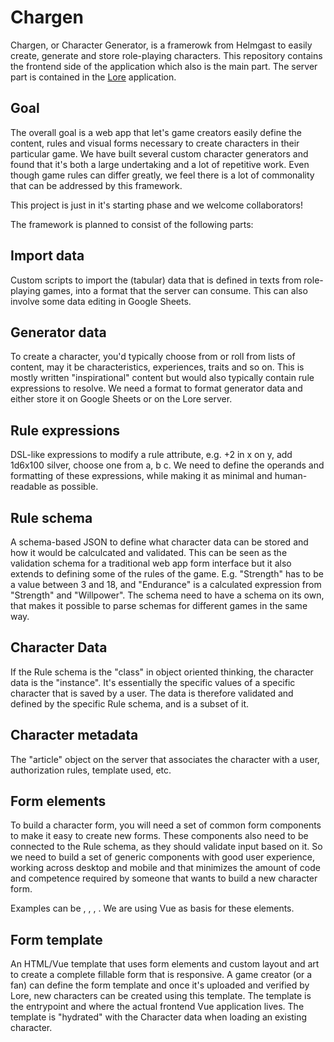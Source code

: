 # Chargen

Chargen, or Character Generator, is a framerowk from Helmgast to easily create, generate and store role-playing characters. This repository contains the frontend side of the application which also is the main part. The server part is contained in the [Lore](https://github.com/helmgast/lore) application.

## Goal

The overall goal is a web app that let's game creators easily define the content, rules and visual forms necessary to create characters in their particular game. We have built several custom character generators and found that it's both a large undertaking and a lot of repetitive work. Even though game rules can differ greatly, we feel there is a lot of commonality that can be addressed by this framework.

This project is just in it's starting phase and we welcome collaborators!

The framework is planned to consist of the following parts:

## Import data
Custom scripts to import the (tabular) data that is defined in texts from role-playing games, into a format that the server can consume. This can also involve some data editing in Google Sheets.

## Generator data

To create a character, you'd typically choose from or roll from lists of content, may it be characteristics, experiences, traits and so on. This is mostly written "inspirational" content but would also typically contain rule expressions to resolve. We need a format to format generator data and either store it on Google Sheets or on the Lore server.

## Rule expressions

DSL-like expressions to modify a rule attribute, e.g. +2 in x on y, add 1d6x100 silver, choose one from a, b c. We need to define the operands and formatting of these expressions, while making it as minimal and human-readable as possible.

## Rule schema

A schema-based JSON to define what character data can be stored and how it would be calculcated and validated. This can be seen as the validation schema for a traditional web app form interface but it also extends to defining some of the rules of the game. E.g. "Strength" has to be a value between 3 and 18, and "Endurance" is a calculated expression from "Strength" and "Willpower". The schema need to have a schema on its own, that makes it possible to parse schemas for different games in the same way.

## Character Data

If the Rule schema is the "class" in object oriented thinking, the character data is the "instance". It's essentially the specific values of a specific character that is saved by a user. The data is therefore validated and defined by the specific Rule schema, and is a subset of it.

## Character metadata

The "article" object on the server that associates the character with a user, authorization rules, template used, etc.

## Form elements

To build a character form, you will need a set of common form components to make it easy to create new forms. These components also need to be connected to the Rule schema, as they should validate input based on it. So we need to build a set of generic components with good user experience, working across desktop and mobile and that minimizes the amount of code and competence required by someone that wants to build a new character form.

Examples can be <Attribute>, <Text>, <Art>, <Radio>. We are using Vue as basis for these elements.

## Form template

An HTML/Vue template that uses form elements and custom layout and art to create a complete fillable form that is responsive. A game creator (or a fan) can define the form template and once it's uploaded and verified by Lore, new characters can be created using this template. The template is the entrypoint and where the actual frontend Vue application lives. The template is "hydrated" with the Character data when loading an existing character.

